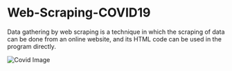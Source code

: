 # Web-Scraping-COVID19

Data gathering by web scraping is a technique in which the scraping of data can be done from an online website, and its HTML code can be used in the program directly.

![Covid Image](https://user-images.githubusercontent.com/41810625/127283851-941e717e-798b-4e1e-8e8e-5a1c878e5247.PNG)
